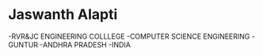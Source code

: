 
# Jaswanth Alapti

-RVR&JC ENGINEERING COLLLEGE
-COMPUTER SCIENCE ENGINEERING
-GUNTUR
-ANDHRA PRADESH
-INDIA
